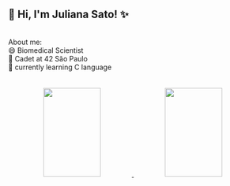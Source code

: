 ## 👋 Hi, I'm Juliana Sato! ✨
<br>
About me: <br>
😄 Biomedical Scientist <br>
🌱 Cadet at 42 São Paulo <br>
🔭 currently learning C language <br>
<br>
<br>
<div align="center">
  <a href="https://github.com/julumisato">
  <img height="180em" width="48%" src="https://github-readme-stats.vercel.app/api?username=julumisato&show_icons=true&theme=cobalt&include_all_commits=true&count_private=true"/>
  <img height="180em" width="48%" src="https://github-readme-stats.vercel.app/api/top-langs/?username=julumisato&layout=compact&langs_count=7&theme=cobalt"/>
</div>
  
<!--
**julumisato/julumisato** is a ✨ _special_  repository because its `README.md` (this file) appears on your GitHub profile.

Here are some ideas to get you started:

- 🔭 I’m currently working on ...
- 🌱 I’m currently learning ...
- 👯 I’m looking to collaborate on ...
- 🤔 I’m looking for help with ...
- 💬 Ask me about ...
- 📫 How to reach me: ...
- 😄 Pronouns: ...
- ⚡ Fun fact: ...
-->
